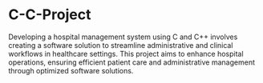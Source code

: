 # C-C-Project
Developing a hospital management system using C and C++ involves creating a software solution to streamline administrative and clinical workflows in healthcare settings. This project aims to enhance hospital operations, ensuring efficient patient care and administrative management through optimized software solutions.
